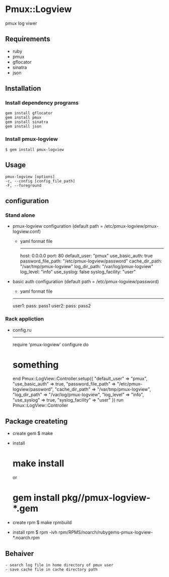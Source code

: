 # Pmux::Logview

pmux log viwer

## Requirements

  * ruby
  * pmux
  * gflocator
  * sinatra
  * json

## Installation

### Install dependency programs

    gem install gflocator
    gem install pmux
    gem install sinatra
    gem install json

### Install pmux-logview

    $ gem install pmux-logview

## Usage

    pmux-logview [options]
    -c, --config [config_file_path]
    -F, --foreground


## configuration

### Stand alone
  * pmux-logview configuration (default path = /etc/pmux-logview/pmux-logview.conf)
     * yaml format file

         ---
         host: 0.0.0.0
         port: 80
         default_user: "pmux"
         use_basic_auth: true
         password_file_path: "/etc/pmux-logview/password"
         cache_dir_path: "/var/tmp/pmux-logview"
         log_dir_path: "/var/log/pmux-logview"
         log_level: "info"
         use_syslog: false
         syslog_facility: "user"

  * basic auth configuration (default path = /etc/pmux-logview/password)
     * yaml format file

    ---
    user1:
        pass: pass1
    user2:
        pass: pass2

### Rack appliction
  * config.ru

    ---
    require 'pmux-logview'
    configure do
      # something
    end
    Pmux::LogView::Controller.setup({ "default_user" => "pmux",
                                      "use_basic_auth" =>  true,
                                      "password_file_path" =>  "/etc/pmux-logview/password",
                                      "cache_dir_path" => "/var/tmp/pmux-logview",
                                      "log_dir_path" => "/var/log/pmux-logview",
                                      "log_level" => "info",
                                      "use_syslog" => true,
                                      "syslog_facility" => "user" })
    run Pmux::LogView::Controller

## Package createting

  * create gem
    $ make

  * install
    # make install
    or
    # gem install pkg//pmux-logview-*.gem

  * create rpm
    $ make rpmbuild

  * install rpm
    $ rpm -ivh rpm/RPMS/noarch/rubygems-pmux-logview-*.noarch.rpm

## Behaiver
    - search log file in home directory of pmux user
    - save cache file in cache directory path
